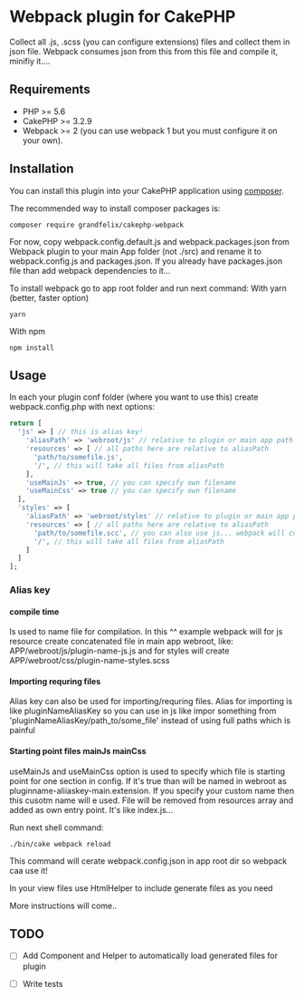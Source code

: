 # Webpack plugin for CakePHP

Collect all .js, .scss (you can configure extensions) files and collect them in json file. Webpack consumes json from this from this file and compile it, minifiy it....

## Requirements

* PHP >= 5.6
* CakePHP >= 3.2.9
* Webpack >= 2 (you can use webpack 1 but you must configure it on your own).

## Installation

You can install this plugin into your CakePHP application using [composer](http://getcomposer.org).

The recommended way to install composer packages is:

```
composer require grandfelix/cakephp-webpack
```

For now, copy webpack.config.default.js and webpack.packages.json from Webpack plugin to your main App folder (not ./src) and rename it to webpack.config.js and packages.json. If you already have packages.json file than add webpack dependencies to it...

To install webpack go to app root folder and run next command:
With yarn (better, faster option)
```
yarn
```

With npm
```
npm install
```

## Usage

In each your plugin conf folder (where you want to use this) create webpack.config.php with next options:

```php
return [
  'js' => [ // this is alias key!
    'aliasPath' => 'webroot/js' // relative to plugin or main app path
    'resources' => [ // all paths here are relative to aliasPath
      'path/to/somefile.js',
      '/', // this will take all files from aliasPath
    ],
    'useMainJs' => true, // you can specify own filename
    'useMainCss' => true // you can specify own filename
  ],
  'styles' => [
    'aliasPath' => 'webroot/styles' // relative to plugin or main app path
    'resources' => [ // all paths here are relative to aliasPath
      'path/to/somefile.scc', // you can also use js... webpack will compile js files and scss files and move them where they should be after compilation
      '/', // this will take all files from aliasPath
    ]
  ]
];
```
### Alias key
#### compile time
Is used to name file for compilation. In this ^^ example webpack will for js resource create concatenated file in main app webroot, like: APP/webroot/js/plugin-name-js.js and for styles will create APP/webroot/css/plugin-name-styles.scss

#### Importing requring files
Alias key can also be used for importing/requring files. Alias for importing is like pluginNameAliasKey so you can use in js like impor something from 'pluginNameAliasKey/path_to/some_file' instead of using full paths which is painful

#### Starting point files mainJs mainCss
useMainJs and useMainCss option is used to specify which file is starting point for one section in config. If it's true than will be named in webroot as pluginname-aliiaskey-main.extension. If you specify your custom name then this cusotm name will e used. File will be removed from resources array and added as own entry point. It's like index.js...

Run next shell command:

```
./bin/cake webpack reload
```

This command will cerate webpack.config.json in app root dir so webpack caa use it!

In your view files use HtmlHelper to include generate files as you need


More instructions will come..

## TODO

- [ ] Add Component and Helper to automatically load generated files for plugin
- [ ] Write tests


